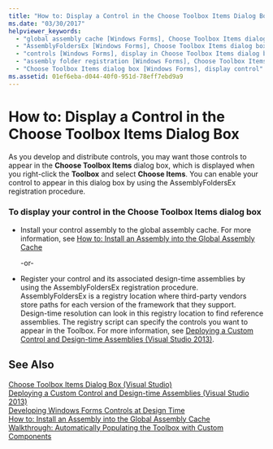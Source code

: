 ```yaml
---
title: "How to: Display a Control in the Choose Toolbox Items Dialog Box"
ms.date: "03/30/2017"
helpviewer_keywords: 
  - "global assembly cache [Windows Forms], Choose Toolbox Items dialog box"
  - "AssemblyFoldersEx [Windows Forms], Choose Toolbox Items dialog box"
  - "controls [Windows Forms], display in Choose Toolbox Items dialog box"
  - "assembly folder registration [Windows Forms], Choose Toolbox Items dialog box"
  - "Choose Toolbox Items dialog box [Windows Forms], display control"
ms.assetid: 01ef6eba-d044-40f0-951d-78eff7ebd9a9
---
```

# How to: Display a Control in the Choose Toolbox Items Dialog Box
As you develop and distribute controls, you may want those controls to appear in the **Choose Toolbox Items** dialog box, which is displayed when you right-click the **Toolbox** and select **Choose Items**. You can enable your control to appear in this dialog box by using the AssemblyFoldersEx registration procedure.  
  
### To display your control in the Choose Toolbox Items dialog box  
  
-   Install your control assembly to the global assembly cache. For more information, see [How to: Install an Assembly into the Global Assembly Cache](../../../../docs/framework/app-domains/how-to-install-an-assembly-into-the-gac.md)  
  
     -or-  
  
-   Register your control and its associated design-time assemblies by using the AssemblyFoldersEx registration procedure. AssemblyFoldersEx is a registry location where third-party vendors store paths for each version of the framework that they support. Design-time resolution can look in this registry location to find reference assemblies. The registry script can specify the controls you want to appear in the Toolbox. For more information, see [Deploying a Custom Control and Design-time Assemblies (Visual Studio 2013)](https://msdn.microsoft.com/library/96158eb0-b691-4ae1-9e7b-3c65a1b798cb).  
  
## See Also  
 [Choose Toolbox Items Dialog Box (Visual Studio)](https://msdn.microsoft.com/library/bd07835f-18a8-433e-bccc-7141f65263bb)  
 [Deploying a Custom Control and Design-time Assemblies (Visual Studio 2013)](https://msdn.microsoft.com/library/96158eb0-b691-4ae1-9e7b-3c65a1b798cb)  
 [Developing Windows Forms Controls at Design Time](../../../../docs/framework/winforms/controls/developing-windows-forms-controls-at-design-time.md)  
 [How to: Install an Assembly into the Global Assembly Cache](../../../../docs/framework/app-domains/how-to-install-an-assembly-into-the-gac.md)  
 [Walkthrough: Automatically Populating the Toolbox with Custom Components](../../../../docs/framework/winforms/controls/walkthrough-automatically-populating-the-toolbox-with-custom-components.md)
